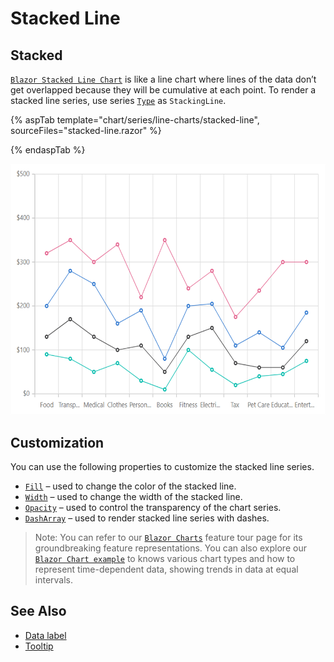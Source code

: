# Stacked Line

## Stacked

[`Blazor Stacked Line Chart`](https://www.syncfusion.com/blazor-components/blazor-charts/chart-types/stacked-line-chart)  is like a line chart where lines of the data don’t get overlapped because they will be cumulative at each point. To render a stacked line series, use series [`Type`](https://help.syncfusion.com/cr/blazor/Syncfusion.Blazor~Syncfusion.Blazor.Charts.ChartSeries~Type.html) as `StackingLine`.

{% aspTab template="chart/series/line-charts/stacked-line", sourceFiles="stacked-line.razor" %}

{% endaspTab %}

![Stacked Line](../images/chart-types-images/stacked-line.png)

## Customization

You can use the following properties to customize the stacked line series.

* [`Fill`](https://help.syncfusion.com/cr/blazor/Syncfusion.Blazor~Syncfusion.Blazor.Charts.ChartSeries~Fill.html) – used to change the color of the stacked line.
* [`Width`](https://help.syncfusion.com/cr/blazor/Syncfusion.Blazor~Syncfusion.Blazor.Charts.ChartSeries~Width.html) – used to change the width of the stacked line.
* [`Opacity`](https://help.syncfusion.com/cr/blazor/Syncfusion.Blazor.Charts.ChartSeries.html#Syncfusion_Blazor_Charts_ChartSeries_Opacity) – used to control the transparency of the chart series.
* [``DashArray``](https://help.syncfusion.com/cr/blazor/Syncfusion.Blazor~Syncfusion.Blazor.Charts.ChartSeries~DashArray.html) – used to render stacked line series with dashes.

> Note: You can refer to our [`Blazor Charts`](https://www.syncfusion.com/blazor-components/blazor-charts) feature tour page for its groundbreaking feature representations. You can also explore our [`Blazor Chart example`](https://blazor.syncfusion.com/demos/chart/line?theme=bootstrap4) to knows various chart types and how to represent time-dependent data, showing trends in data at equal intervals.

## See Also

* [Data label](../data-labels)
* [Tooltip](../tool-tip)
